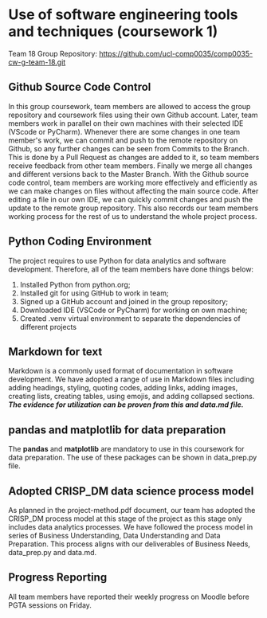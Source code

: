 # Use of software engineering tools and techniques (coursework 1)

Team 18 Group Repository: <https://github.com/ucl-comp0035/comp0035-cw-g-team-18.git>

## **Github Source Code Control**
 
In this group coursework, team members are allowed to access the group repository and coursework files using their 
own Github account. Later, team members work in parallel on their own machines with their selected 
IDE (VScode or PyCharm). Whenever there are some changes in one team member's work, we can commit and push to the 
remote repository on Github, so any further changes can be seen from Commits to the Branch. This is done by a Pull 
Request as changes are added to it, so team members receive feedback from other team members. Finally we merge all 
changes and different versions back to the Master Branch. With the Github source code control, team members are 
working more effectively and efficiently as we can make changes on files without affecting the main source code. 
After editing a file in our own IDE, we can quickly commit changes and push the update to the remote group 
repository. This also records our team members working process for the rest of us to understand the whole project process.

## **Python Coding Environment**
  
The project requires to use Python for data analytics and software development. Therefore, all of the team members have 
done things below:

1. Installed Python from python.org;
2. Installed git for using GitHub to work in team;
3. Signed up a GitHub account and joined in the group repository;
4. Downloaded IDE (VSCode or PyCharm) for working on own machine;
5. Created .venv virtual environment to separate the dependencies of different projects

## **Markdown for text**

Markdown is a commonly used format of documentation in software development. We have adopted a range of use in Markdown 
files including adding headings, styling, quoting codes, adding links, adding images, creating lists, creating tables, 
using emojis, and adding collapsed sections. ***The evidence for utilization can be proven from this and data.md file.***


## **pandas and matplotlib for data preparation**

The **pandas** and **matplotlib** are mandatory to use in this coursework for data preparation. The use of these packages 
can be shown in data_prep.py file.

## **Adopted CRISP_DM data science process model**

As planned in the project-method.pdf document, our team has adopted the CRISP_DM process model at this stage of the project 
as this stage only includes data analytics processes. We have followed the process model in series of Business Understanding, 
Data Understanding and Data Preparation. This process aligns with our deliverables of Business Needs, data_prep.py and data.md.

## **Progress Reporting**

All team members have reported their weekly progress on Moodle before PGTA sessions on Friday.
